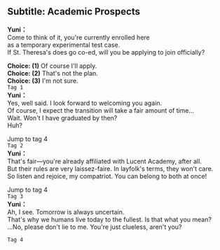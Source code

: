 # 

  
## Subtitle: Academic Prospects
  
**Yuni：**  
Come to think of it, you're currently enrolled here  
as a temporary experimental test case.  
If St. Theresa's does go co-ed, will you be applying to join officially?  
  
**Choice: (1)**  Of course I'll apply.  
**Choice: (2)**  That's not the plan.  
**Choice: (3)**  I'm not sure.  
`Tag 1`  
**Yuni：**  
Yes, well said. I look forward to welcoming you again.  
Of course, I expect the transition will take a fair amount of time...  
Wait. Won't I have graduated by then?  
 Huh?  
  
Jump to tag 4  
`Tag 2`  
**Yuni：**  
That's fair—you're already affiliated with Lucent Academy, after all.  
But their rules are very laissez-faire. In layfolk's terms, they won't care.  
So listen and rejoice, my compatriot. You can belong to both at once!  
  
Jump to tag 4  
`Tag 3`  
**Yuni：**  
Ah, I see. Tomorrow is always uncertain.  
That's why we humans live today to the fullest. Is that what you mean?  
...No, please don't lie to me. You're just clueless, aren't you?  
  
`Tag 4`  
